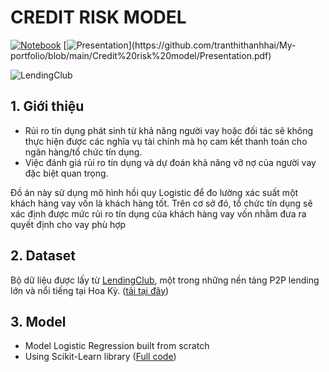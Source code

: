 # CREDIT RISK MODEL 
[![Notebook](https://img.shields.io/badge/Jupyter-Notebook-orange?logo=Jupyter)](https://github.com/tranthithanhhai/My-portfolio/blob/main/Credit%20risk%20model/%5BLC%5D%20Classification_Logistic_Regression.ipynb)
[![Presentation](https://img.shields.io/badge/Presentation-salmon?)](https://github.com/tranthithanhhai/My-portfolio/blob/main/Credit%20risk%20model/Presentation.pdf)

![LendingClub](https://upload.wikimedia.org/wikipedia/commons/0/01/LendingClub_logo.svg)
## 1. Giới thiệu
- Rủi ro tín dụng phát sinh từ khả năng người vay hoặc đối tác sẽ không thực hiện được các nghĩa vụ tài chính mà họ cam kết thanh toán cho ngân hàng/tổ chức tín dụng.  
- Việc đánh giá rủi ro tín dụng và dự đoán khả năng vỡ nợ của người vay đặc biệt quan trọng. 

Đồ án này sử dụng mô hình hồi quy Logistic để đo lường xác suất một khách hàng vay vốn là khách hàng tốt. Trên cơ sở đó, tổ chức tín dụng sẽ xác định được mức rủi ro tín dụng của khách hàng vay vốn nhằm đưa ra quyết định cho vay phù hợp

## 2. Dataset

Bộ dữ liệu được lấy từ [LendingClub](https://www.lendingclub.com/), một trong những nền tảng P2P lending lớn và nổi tiếng tại Hoa Kỳ. ([tải tại đây](https://www.kaggle.com/datasets/epsilon22/lending-club-loan-two))

## 3. Model 
- Model Logistic Regression built from scratch
- Using Scikit-Learn library
 ([Full code](https://github.com/tranthithanhhai/My-portfolio/blob/main/Credit%20risk%20model/%5BLC%5D%20Classification_Logistic_Regression.ipynb))
